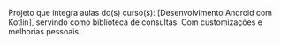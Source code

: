 Projeto que integra aulas do(s) curso(s): [Desenvolvimento Android com Kotlin], servindo como biblioteca de consultas. Com customizações e melhorias pessoais.

